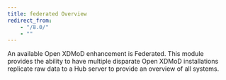```yaml
---
title: federated Overview
redirect_from:
    - "/8.0/"
    - ""
---
```


An available Open XDMoD enhancement is Federated. This module provides the
ability to have multiple disparate Open XDMoD installations replicate raw data
to a Hub server to provide an overview of all systems.
